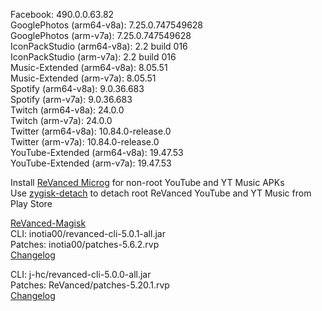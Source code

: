 Facebook: 490.0.0.63.82  
GooglePhotos (arm64-v8a): 7.25.0.747549628  
GooglePhotos (arm-v7a): 7.25.0.747549628  
IconPackStudio (arm64-v8a): 2.2 build 016  
IconPackStudio (arm-v7a): 2.2 build 016  
Music-Extended (arm64-v8a): 8.05.51  
Music-Extended (arm-v7a): 8.05.51  
Spotify (arm64-v8a): 9.0.36.683  
Spotify (arm-v7a): 9.0.36.683  
Twitch (arm64-v8a): 24.0.0  
Twitch (arm-v7a): 24.0.0  
Twitter (arm64-v8a): 10.84.0-release.0  
Twitter (arm-v7a): 10.84.0-release.0  
YouTube-Extended (arm64-v8a): 19.47.53  
YouTube-Extended (arm-v7a): 19.47.53  

Install [ReVanced Microg](https://github.com/ReVanced/GmsCore/releases) for non-root YouTube and YT Music APKs  
Use [zygisk-detach](https://github.com/j-hc/zygisk-detach) to detach root ReVanced YouTube and YT Music from Play Store  

[ReVanced-Magisk](https://github.com/kingsmanvn1x32/ReVanced-Magisk)  
CLI: inotia00/revanced-cli-5.0.1-all.jar  
Patches: inotia00/patches-5.6.2.rvp  
[Changelog](https://github.com/inotia00/revanced-patches/releases/tag/v5.6.2)

CLI: j-hc/revanced-cli-5.0.0-all.jar  
Patches: ReVanced/patches-5.20.1.rvp  
[Changelog](https://github.com/ReVanced/revanced-patches/releases/tag/v5.20.1)  
